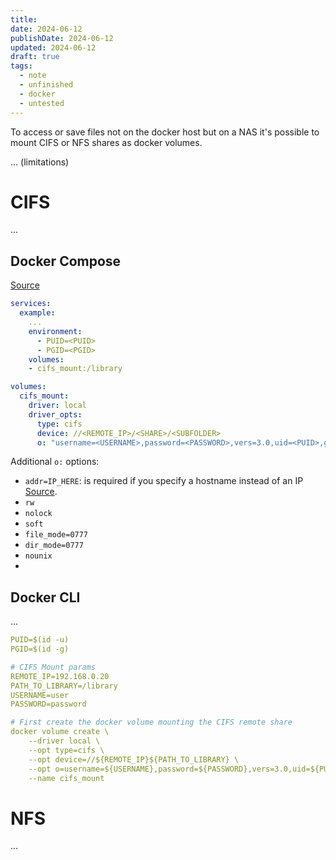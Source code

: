 ```yaml
---
title: 
date: 2024-06-12
publishDate: 2024-06-12
updated: 2024-06-12
draft: true
tags:
  - note
  - unfinished
  - docker
  - untested
---
```

 
To access or save files not on the docker host but on a NAS it's possible to mount CIFS or NFS shares as docker volumes.

... (limitations)

# CIFS

...

## Docker Compose

[Source](https://docs.unmanic.app/docs/advanced/docker_compose_cifs_mounts/)

```yaml
services:
  example:
    ...
    environment:
      - PUID=<PUID>
      - PGID=<PGID>
    volumes:
    - cifs_mount:/library

volumes:
  cifs_mount:
    driver: local
    driver_opts:
      type: cifs    
      device: //<REMOTE_IP>/<SHARE>/<SUBFOLDER>
      o: "username=<USERNAME>,password=<PASSWORD>,vers=3.0,uid=<PUID>,gid=<PGID>"
```

Additional `o:` options: 
- `addr=IP_HERE`: is required if you specify a hostname instead of an IP [Source](https://docs.docker.com/storage/volumes/#create-cifssamba-volumes).
- `rw`
- `nolock`
- `soft`
- `file_mode=0777`
- `dir_mode=0777`
- `nounix`
- 

## Docker CLI

...

```yaml
PUID=$(id -u)
PGID=$(id -g)

# CIFS Mount params
REMOTE_IP=192.168.0.20
PATH_TO_LIBRARY=/library
USERNAME=user
PASSWORD=password

# First create the docker volume mounting the CIFS remote share
docker volume create \
    --driver local \
    --opt type=cifs \
    --opt device=//${REMOTE_IP}${PATH_TO_LIBRARY} \
    --opt o=username=${USERNAME},password=${PASSWORD},vers=3.0,uid=${PUID},gid=${PGID} \
    --name cifs_mount
```

# NFS

...
